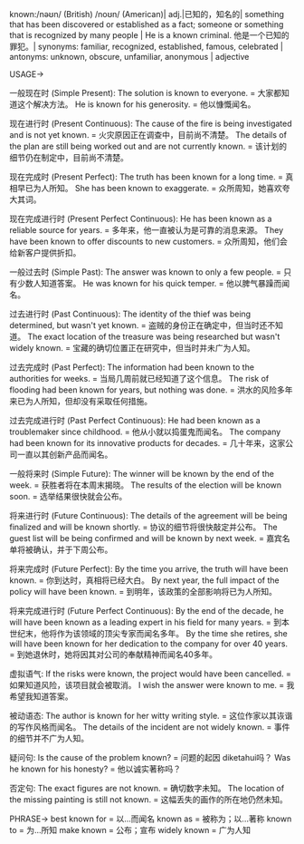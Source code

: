 known:/nəʊn/ (British) /noʊn/ (American)| adj.|已知的，知名的| something that has been discovered or established as a fact; someone or something that is recognized by many people |  He is a known criminal. 他是一个已知的罪犯。| synonyms: familiar, recognized, established, famous, celebrated | antonyms: unknown, obscure, unfamiliar, anonymous | adjective

USAGE->

一般现在时 (Simple Present):
The solution is known to everyone. =  大家都知道这个解决方法。
He is known for his generosity. = 他以慷慨闻名。

现在进行时 (Present Continuous):
The cause of the fire is being investigated and is not yet known. = 火灾原因正在调查中，目前尚不清楚。
The details of the plan are still being worked out and are not currently known. = 该计划的细节仍在制定中，目前尚不清楚。

现在完成时 (Present Perfect):
The truth has been known for a long time. = 真相早已为人所知。
She has been known to exaggerate. =  众所周知，她喜欢夸大其词。

现在完成进行时 (Present Perfect Continuous):
He has been known as a reliable source for years. = 多年来，他一直被认为是可靠的消息来源。
They have been known to offer discounts to new customers. = 众所周知，他们会给新客户提供折扣。


一般过去时 (Simple Past):
The answer was known to only a few people. = 只有少数人知道答案。
He was known for his quick temper. =  他以脾气暴躁而闻名。

过去进行时 (Past Continuous):
The identity of the thief was being determined, but wasn't yet known. = 盗贼的身份正在确定中，但当时还不知道。
The exact location of the treasure was being researched but wasn't widely known. = 宝藏的确切位置正在研究中，但当时并未广为人知。

过去完成时 (Past Perfect):
The information had been known to the authorities for weeks. = 当局几周前就已经知道了这个信息。
The risk of flooding had been known for years, but nothing was done. =  洪水的风险多年来已为人所知，但却没有采取任何措施。


过去完成进行时 (Past Perfect Continuous):
He had been known as a troublemaker since childhood. = 他从小就以捣蛋鬼而闻名。
The company had been known for its innovative products for decades. = 几十年来，这家公司一直以其创新产品而闻名。


一般将来时 (Simple Future):
The winner will be known by the end of the week. = 获胜者将在本周末揭晓。
The results of the election will be known soon. = 选举结果很快就会公布。


将来进行时 (Future Continuous):
The details of the agreement will be being finalized and will be known shortly. = 协议的细节将很快敲定并公布。
The guest list will be being confirmed and will be known by next week. = 嘉宾名单将被确认，并于下周公布。

将来完成时 (Future Perfect):
By the time you arrive, the truth will have been known. = 你到达时，真相将已经大白。
By next year, the full impact of the policy will have been known. = 到明年，该政策的全部影响将已为人所知。

将来完成进行时 (Future Perfect Continuous):
By the end of the decade, he will have been known as a leading expert in his field for many years. = 到本世纪末，他将作为该领域的顶尖专家而闻名多年。
By the time she retires, she will have been known for her dedication to the company for over 40 years. = 到她退休时，她将因其对公司的奉献精神而闻名40多年。

虚拟语气:
If the risks were known, the project would have been cancelled. = 如果知道风险，该项目就会被取消。
I wish the answer were known to me. = 我希望我知道答案。

被动语态:
The author is known for her witty writing style. =  这位作家以其诙谐的写作风格而闻名。
The details of the incident are not widely known. =  事件的细节并不广为人知。

疑问句:
Is the cause of the problem known? =  问题的起因 diketahui吗？
Was he known for his honesty? = 他以诚实著称吗？

否定句:
The exact figures are not known. = 确切数字未知。
The location of the missing painting is still not known. =  这幅丢失的画作的所在地仍然未知。



PHRASE->
best known for = 以...而闻名
known as = 被称为；以...著称
known to = 为...所知
make known = 公布；宣布
widely known = 广为人知
